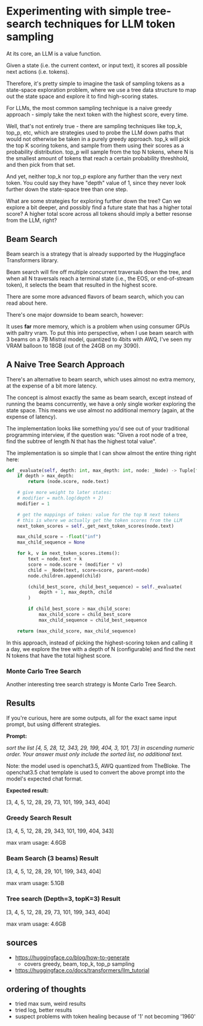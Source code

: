 # Experimenting with simple tree-search techniques for LLM token sampling

At its core, an LLM is a value function.

Given a state (i.e. the current context, or input text), it scores all possible next actions (i.e. tokens).

Therefore, it's pretty simple to imagine the task of sampling tokens as a state-space exploration problem, where we use a tree data structure to map out the state space and explore it to find high-scoring states.

For LLMs, the most common sampling technique is a naive greedy approach - simply take the next token with the highest score, every time.

Well, that's not entirely true - there are sampling techniques like top_k, top_p, etc, which are strategies used to probe the LLM down paths that would not otherwise be taken in a purely greedy approach. top_k will pick the top K scoring tokens, and sample from them using their scores as a probability distribution. top_p will sample from the top N tokens, where N is the smallest amount of tokens that reach a certain probability threshhold, and then pick from that set.

And yet, neither top_k nor top_p explore any further than the very next token. You could say they have "depth" value of 1, since they never look further down the state-space tree than one step.

What are some strategies for exploring further down the tree? Can we explore a bit deeper, and possibly find a future state that has a higher total score? A higher total score across all tokens should imply a better resonse from the LLM, right?

## Beam Search

Beam search is a strategy that is already supported by the Huggingface Transformers library.

Beam search will fire off multiple concurrent traversals down the tree, and when all N traversals reach a terminal state (i.e., the EOS, or end-of-stream token), it selects the beam that resulted in the highest score.

There are some more advanced flavors of beam search, which you can read about here.

There's one major downside to beam search, however:

It uses **far** more memory, which is a problem when using consumer GPUs with paltry vram. To put this into perspective, when I use beam search with 3 beams on a 7B Mistral model, quantized to 4bits with AWQ, I've seen my VRAM balloon to 18GB (out of the 24GB on my 3090).

## A Naive Tree Search Approach

There's an alternative to beam search, which uses almost no extra memory, at the expense of a bit more latency.

The concept is almost exactly the same as beam search, except instead of running the beams concurrently, we have a only single worker exploring the state space. This means we use almost no additional memory (again, at the expense of latency).

The implementation looks like something you'd see out of your traditional programming interview, if the question was: "Given a root node of a tree, find the subtree of length N that has the highest total value".

The implementation is so simple that I can show almost the entire thing right here:

```python
def _evaluate(self, depth: int, max_depth: int, node: _Node) -> Tuple[float, str]:
    if depth > max_depth:
        return (node.score, node.text)

    # give more weight to later states:
    # modifier = math.log(depth + 2)
    modifier = 1

    # get the mappings of token: value for the top N next tokens
    # this is where we actually get the token scores from the LLM
    next_token_scores = self._get_next_token_scores(node.text)

    max_child_score = -float("inf")
    max_child_sequence = None

    for k, v in next_token_scores.items():
        text = node.text + k
        score = node.score + (modifier * v)
        child = _Node(text, score=score, parent=node)
        node.children.append(child)

        (child_best_score, child_best_sequence) = self._evaluate(
            depth + 1, max_depth, child
        )

        if child_best_score > max_child_score:
            max_child_score = child_best_score
            max_child_sequence = child_best_sequence

    return (max_child_score, max_child_sequence)
```

In this approach, instead of picking the highest-scoring token and calling it a day, we explore the tree with a depth of N (configurable) and find the next N tokens that have the total highest score.

### Monte Carlo Tree Search

Another interesting tree search strategy is Monte Carlo Tree Search.


## Results

If you're curious, here are some outputs, all for the exact same input prompt, but using different strategies.

**Prompt:**

*sort the list [4, 5, 28, 12, 343, 29, 199, 404, 3, 101, 73] in ascending numeric order. Your answer must only include the sorted list, no additional text.*

Note: the model used is openchat3.5, AWQ quantized from TheBloke. The openchat3.5 chat template is used to convert the above prompt into the model's expected chat format.

**Expected result:**

[3, 4, 5, 12, 28, 29, 73, 101, 199, 343, 404]

### Greedy Search Result
[3, 4, 5, 12, 28, 29, 343, 101, 199, 404, 343]

max vram usage: 4.6GB

### Beam Search (3 beams) Result
[3, 4, 5, 12, 28, 29, 101, 199, 343, 404]

max vram usage: 5.1GB

### Tree search (Depth=3, topK=3) Result
[3, 4, 5, 12, 28, 29, 73, 101, 199, 343, 404]

max vram usage: 4.6GB


## sources
- https://huggingface.co/blog/how-to-generate
    - covers greedy, beam, top_k, top_p sampling
- https://huggingface.co/docs/transformers/llm_tutorial


## ordering of thoughts
- tried max sum, weird results
- tried log, better results
- suspect problems with token healing because of '1' not becoming '1960'